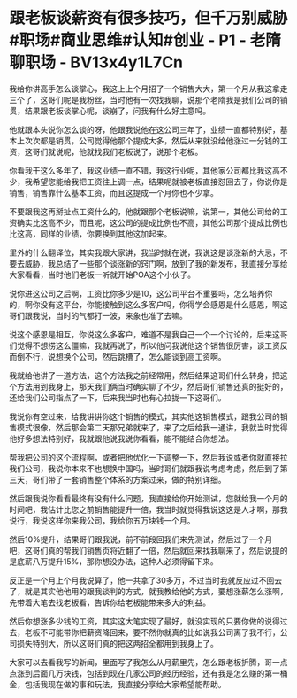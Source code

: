 # 跟老板谈薪资有很多技巧，但千万别威胁#职场#商业思维#认知#创业 - P1 - 老隋聊职场 - BV13x4y1L7Cn

我给你讲高手怎么谈掌心，我这上上个月招了一个销售大大，第一个月从我这拿走三个了，这哥们呢是我粉丝，当时他有一次找我聊，说那个老隋我是我们公司的销贯，结果跟老板谈掌心呢，谈崩了，问我有什么好主意吗。

他就跟本头说你怎么谈的呀，他跟我说他在这公司三年了，业绩一直都特别好，基本上次次都是销贯，公司觉得他那个提成大多，然后从来就没给他涨过一分钱的工资，这哥们就说呢，他就找我们老板说了，说那个老板。

你看我干这么多年了，我这业绩一直不错，我这行业呢，其他家公司都比我这高不少，我希望您能给我把工资往上调一点，结果呢就被老板直接怼回去了，你说你是销售，销售靠什么基本工资，而且这提成一个月你也不少拿。

不要跟我这再掰扯点工资什么的，他就跟那个老板说嘛，说第一，其他公司给的工资确实比这高不少，而且呢，这公司的提成比例也不高，其他公司那个提成比例也比这高，同样的业绩，你要换到其他这加起来。

里外的什么翻译位，其实我跟大家讲，我当时就在说，我说这是谈涨新的大忌，不要去威胁，我总结了一些那个谈涨新的窍门啊，放到了我的新发布，我直接分享给大家看看，当时他们老板一听就开始POA这个小伙子。

说你进这公司之后啊，工资比你多少是10，这公司平台不重要吗，怎么培养你的，啊你没有这平台，你能接触到这么多客户吗，你得学会感恩是什么感恩，啊这哥们跟我说，当时的气都打一波，来象也准了去嘛。

说这个感恩是相互，你说这么多客户，难道不是我自己一个一个讨论的，后来这哥们觉得不想捞这么僵嘛，我就再说了，所以他问我说他这个销售很厉害，谈工资反而倒不行，说想换个公司，然后跳槽了，怎么能谈到高工资啊。

我就给他讲了一道方法，这个方法我之前经常用，然后结果这哥们什么转身，把这个方法用到我身上，那天我们俩当时确实聊了不少，然后哥们销售还真的挺好的，还给我们公司指点了一下，后来我当时也有心拉拢一下这哥们。

我说你有空过来，给我讲讲你这个销售的模式，其实他这销售模式，跟我公司的销售模式很像，然后那会第二天那兄弟就来了，来了之后给我一通讲，我就当时觉得他好多想法特别好，我就跟他说我说你看看，能不能结合你想法。

帮我把公司的这个流程啊，或者把他优化一下调整一下，然后我说或者你就直接拉我们公司，我说你本来不也想换中国吗，当时哥们就跟我说考虑考虑，然后到了第三天，哥们带了一套销售整个体系的方案过来，做的特别详细。

然后跟我说你看看最终有没有什么问题，我直接给你开始测试，您就给我一个月的时间吧，我估计比您之前销售能提升一倍，我当时就觉得我说这这是人才啊，那我说行，我说这样你来我公司，我给你五万块钱一个月。

然后10%提升，结果哥们跟我说，前不前段回我们来先测试，然后过了一个月吧，这哥们真的帮我们销售页将近翻了一倍，然后就回来找我聊来了，然后说提的是底薪八万提升15%，那你想没办法，这种人必须得留下来。

反正是一个月上个月我说算了，他一共拿了30多万，不过当时我就反应过不回去了，就是其实他他用的跟我谈判的方式，就我教给他的方式，要想涨薪怎么涨啊，先带着大笔去找老板看，告诉你给老板能带来多大的利益。

然后你想涨多少钱的工资，其实这大笔实现了最好，就没实现的只要你做的说得过去，老板不可能带你把薪资降回来，要不然你就真的比如说我公司离了我不行，公司损失特别大，所以这哥们真的把这两招全都用到我身上了。

大家可以去看我写的新闻，里面写了我怎么从月薪里先，怎么跟老板折腾，哥一点点涨到后面几万块钱，包括到现在几家公司的经历经验，还有我是怎么赚的第一桶金，包括我现在做的事和玩法，我直接分享给大家希望能帮助。

